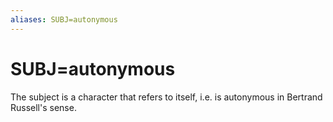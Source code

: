 ```yaml
---
aliases: SUBJ=autonymous
---
```

# SUBJ=autonymous

The subject is a character that refers to itself, i.e. is autonymous in Bertrand Russell's sense.